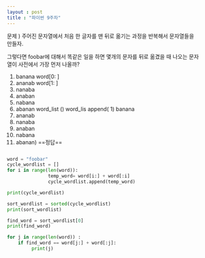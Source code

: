 ```yaml
---
layout : post
title : "파이썬 9주차"
---
```

문제 ) 주어진 문자열에서 처음 한 글자를 맨 뒤로 옮기는 과정을 반복해서 문자열들을 만들자. 

그렇다면 foobar에 대해서 똑같은 일을 하면 몇개의 문자를 뒤로 옮겼을 때 나오는 문자열이 사전에서 가장 먼저 나올까?

 1) banana  word[0: ]
 2) ananab   word[1: ]
 3) nanaba
 4) anaban
 5) nabana
 6) abanan
    word_list ()
    word_lis append( 1) banana
 2) ananab  
 3) nanaba
 4) anaban
 5) nabana
 6) abanan)
    ==정답==
``` python

word = "foobar"
cycle_wordlist = []
for i in range(len(word)):
               temp_word= word[i:] + word[:i]
               cycle_wordlist.append(temp_word)

print(cycle_wordlist)

sort_wordlist = sorted(cycle_wordlist)
print(sort_wordlist)

find_word = sort_wordlist[0]
print(find_word)

for j in range(len(word)) :
    if find_word == word[j:] + word[:j]:
         print(j)

```
